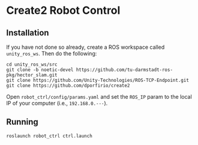# Create2 Robot Control

## Installation

If you have not done so already, create a ROS workspace called `unity_ros_ws`. Then do the following:

```
cd unity_ros_ws/src
git clone -b noetic-devel https://github.com/tu-darmstadt-ros-pkg/hector_slam.git
git clone https://github.com/Unity-Technologies/ROS-TCP-Endpoint.git
git clone https://github.com/dporfirio/create2
```

Open `robot_ctrl/config/params.yaml` and set the `ROS_IP` param to the local IP of your computer (i.e., `192.168.0.---`).


## Running

```
roslaunch robot_ctrl ctrl.launch
```
